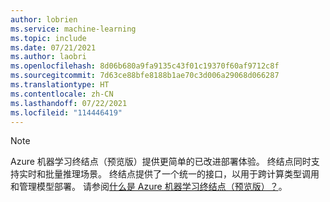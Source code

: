 ```yaml
---
author: lobrien
ms.service: machine-learning
ms.topic: include
ms.date: 07/21/2021
ms.author: laobri
ms.openlocfilehash: 8d06b680a9fa9135c43f01c19370f60af9712c8f
ms.sourcegitcommit: 7d63ce88bfe8188b1ae70c3d006a29068d066287
ms.translationtype: HT
ms.contentlocale: zh-CN
ms.lasthandoff: 07/22/2021
ms.locfileid: "114446419"
---
```

> [!NOTE]
> Azure 机器学习终结点（预览版）提供更简单的已改进部署体验。 终结点同时支持实时和批量推理场景。 终结点提供了一个统一的接口，以用于跨计算类型调用和管理模型部署。 请参阅[什么是 Azure 机器学习终结点（预览版）？](../articles/machine-learning/concept-endpoints.md)。